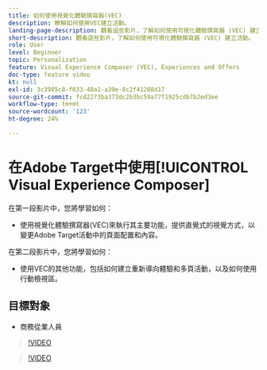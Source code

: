 ```yaml
---
title: 如何使用視覺化體驗撰寫器(VEC)
description: 瞭解如何使用VEC建立活動。
landing-page-description: 觀看這些影片，了解如何使用可視化體驗撰寫器 (VEC) 建立活動。
short-description: 觀看這些影片，了解如何使用可視化體驗撰寫器 (VEC) 建立活動。
role: User
level: Beginner
topic: Personalization
feature: Visual Experience Composer (VEC), Experiences and Offers
doc-type: feature video
kt: null
exl-id: 3c3985c8-f033-40a1-a39e-8c2f41208d17
source-git-commit: fcd2273ba373dc2b3bc59a77f1925cdb7b2ed3ee
workflow-type: tm+mt
source-wordcount: '123'
ht-degree: 24%

---
```


# 在Adobe Target中使用[!UICONTROL Visual Experience Composer]

在第一段影片中，您將學習如何：

* 使用視覺化體驗撰寫器(VEC)來執行其主要功能，提供直覺式的視覺方式，以變更Adobe Target活動中的頁面配置和內容。

在第二段影片中，您將學習如何：

* 使用VEC的其他功能，包括如何建立重新導向體驗和多頁活動，以及如何使用行動檢視區。

## 目標對象

* 商務從業人員

>[!VIDEO](https://video.tv.adobe.com/v/17399/?quality=12)

>[!VIDEO](https://video.tv.adobe.com/v/17401/?quality=12)
